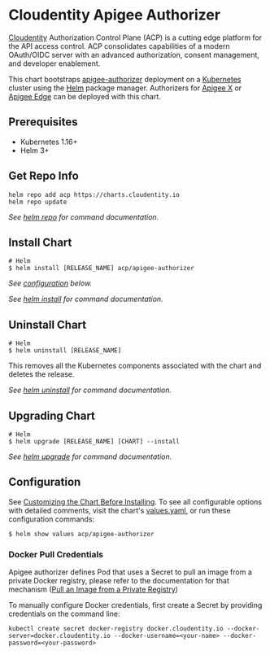 # Cloudentity Apigee Authorizer

[Cloudentity](https://cloudentity.com/) Authorization Control Plane (ACP) is a cutting edge platform for the API access control. ACP consolidates capabilities of a modern OAuth/OIDC server with an advanced authorization, consent management, and developer enablement.

This chart bootstraps [apigee-authorizer](https://docs.authorization.cloudentity.com/guides/developer/protect/apigee/) deployment on a [Kubernetes](http://kubernetes.io) cluster using the [Helm](https://helm.sh) package manager.
Authorizers for [Apigee X](https://cloud.google.com/apigee) or [Apigee Edge](https://docs.apigee.com/api-platform/get-started/get-started) can be deployed with this chart.

## Prerequisites

- Kubernetes 1.16+
- Helm 3+

## Get Repo Info

```console
helm repo add acp https://charts.cloudentity.io
helm repo update
```

_See [helm repo](https://helm.sh/docs/helm/helm_repo/) for command documentation._

## Install Chart

```console
# Helm
$ helm install [RELEASE_NAME] acp/apigee-authorizer
```

_See [configuration](#configuration) below._

_See [helm install](https://helm.sh/docs/helm/helm_install/) for command documentation._

## Uninstall Chart

```console
# Helm
$ helm uninstall [RELEASE_NAME]
```

This removes all the Kubernetes components associated with the chart and deletes the release.

_See [helm uninstall](https://helm.sh/docs/helm/helm_uninstall/) for command documentation._

## Upgrading Chart

```console
# Helm
$ helm upgrade [RELEASE_NAME] [CHART] --install
```

_See [helm upgrade](https://helm.sh/docs/helm/helm_upgrade/) for command documentation._

## Configuration

See [Customizing the Chart Before Installing](https://helm.sh/docs/intro/using_helm/#customizing-the-chart-before-installing). To see all configurable options with detailed comments, visit the chart's [values.yaml](./values.yaml), or run these configuration commands:

```console
$ helm show values acp/apigee-authorizer
```

### Docker Pull Credentials

Apigee authorizer defines Pod that uses a Secret to pull an image from a private Docker registry, please refer to the documentation for that mechanism ([Pull an Image from a Private Registry](https://kubernetes.io/docs/tasks/configure-pod-container/pull-image-private-registry/))

To manually configure Docker credentials, first create a Secret by providing credentials on the command line:

```console
kubectl create secret docker-registry docker.cloudentity.io --docker-server=docker.cloudentity.io --docker-username=<your-name> --docker-password=<your-password>
```
